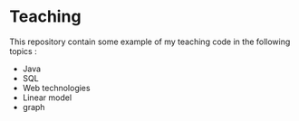 # Teaching
This repository contain some example of my teaching code in the following topics :

- Java
- SQL
- Web technologies
- Linear model
- graph
